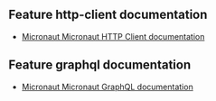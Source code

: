 ## Feature http-client documentation

- [Micronaut Micronaut HTTP Client documentation](https://docs.micronaut.io/latest/guide/index.html#httpClient)

## Feature graphql documentation

- [Micronaut Micronaut GraphQL documentation](https://micronaut-projects.github.io/micronaut-graphql/latest/guide/index.html)

